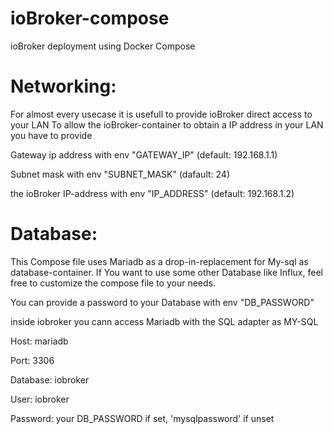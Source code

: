 # ioBroker-compose
ioBroker deployment using Docker Compose

# Networking:
For almost every usecase it is usefull to provide ioBroker direct access to your LAN
To allow the ioBroker-container to obtain a IP address in your LAN you have to provide

Gateway ip address with env "GATEWAY_IP" (default: 192.168.1.1)

Subnet mask with env "SUBNET_MASK" (dafault: 24)

the ioBroker IP-address with env "IP_ADDRESS" (default: 192.168.1.2)

# Database:

This Compose file uses Mariadb as a drop-in-replacement for My-sql as database-container.
If You want to use some other Database like Influx, feel free to customize the compose file to your needs.

You can provide a password to your Database with env "DB_PASSWORD"

inside iobroker you cann access Mariadb with the SQL adapter as MY-SQL

Host:     mariadb

Port:     3306

Database: iobroker

User:     iobroker

Password: your DB_PASSWORD if set, 'mysqlpassword' if unset

